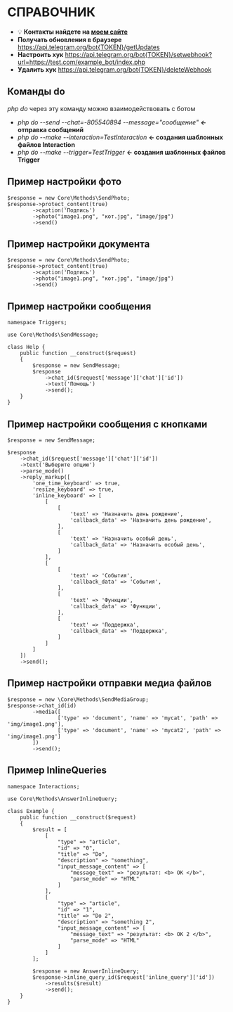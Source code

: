 
# СПРАВОЧНИК
 * :bulb: **Контакты найдете на [моем сайте](https://matesite.uz)**
 * **Получать обновления в браузере** https://api.telegram.org/bot{TOKEN}/getUpdates
 * **Настроить хук** https://api.telegram.org/bot{TOKEN}/setwebhook?url=https://test.com/example_bot/index.php
 * **Удалить хук** https://api.telegram.org/bot{TOKEN}/deleteWebhook


## Команды do
_php do_ через эту команду можно взаимодействовать с ботом
* _php do --send --chat=-805540894 --message="сообщение"_ **<- отправка сообщений**
* _php do --make --interaction=TestInteraction_ **<- создания шаблонных файлов Interaction**
* _php do --make --trigger=TestTrigger_ **<- создания шаблонных файлов Trigger**

## Пример настройки фото
```
$response = new Core\Methods\SendPhoto;
$response->protect_content(true)
        ->caption('Подпись')
        ->photo("image1.png", "кот.jpg", "image/jpg")
        ->send()
```

## Пример настройки документа
```
$response = new Core\Methods\SendPhoto;
$response->protect_content(true)
        ->caption('Подпись')
        ->photo("image1.png", "кот.jpg", "image/jpg")
        ->send()
```

## Пример настройки сообщения
```
namespace Triggers;

use Core\Methods\SendMessage;

class Help {
    public function __construct($request)
    {
        $response = new SendMessage;
        $response
            ->chat_id($request['message']['chat']['id'])
            ->text('Помощь')
            ->send();
    }
}
```

## Пример настройки сообщения с кнопками
```
$response = new SendMessage;

$response
    ->chat_id($request['message']['chat']['id'])
    ->text('Выберите опцию')
    ->parse_mode()
    ->reply_markup([
        'one_time_keyboard' => true,
        'resize_keyboard' => true,
        'inline_keyboard' => [
            [
                [
                    'text' => 'Назначить день рождение',
                    'callback_data' => 'Назначить день рождение',
                ],
                [
                    'text' => 'Назначить особый день',
                    'callback_data' => 'Назначить особый день',
                ]
            ],
            [
                [
                    'text' => 'События',
                    'callback_data' => 'События',
                ],
                [
                    'text' => 'Функции',
                    'callback_data' => 'Функции',
                ],
                [
                    'text' => 'Поддержка',
                    'callback_data' => 'Поддержка',
                ]
            ]
        ]
    ])
    ->send();
```

## Пример настройки отправки медиа файлов
```
$response = new \Core\Methods\SendMediaGroup;
$response->chat_id(id)
        ->media([
                ['type' => 'document', 'name' => 'mycat', 'path' => 'img/image1.png'],
                ['type' => 'document', 'name' => 'mycat2', 'path' => 'img/image1.png']
        ])
        ->send();
```

## Пример InlineQueries
```
namespace Interactions;

use Core\Methods\AnswerInlineQuery;

class Example {
    public function __construct($request)
    {
        $result = [
            [
                "type" => "article",
                "id" => "0",
                "title" => "Do",
                "description" => "something",
                "input_message_content" => [
                    "message_text" => "результат: <b> OK </b>",
                    "parse_mode" => "HTML"
                ]
            ],
            [
                "type" => "article",
                "id" => "1",
                "title" => "Do 2",
                "description" => "something 2",
                "input_message_content" => [
                    "message_text" => "результат: <b> OK 2 </b>",
                    "parse_mode" => "HTML"
                ]
            ]
        ];

        $response = new AnswerInlineQuery;
        $response->inline_query_id($request['inline_query']['id'])
            ->results($result)
            ->send();
    }
}
```